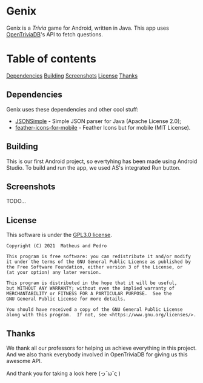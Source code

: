 # Genix

Genix is a *Trivia* game for Android, written in Java.
This app uses [OpenTriviaDB](https://opentdb.com/)'s API to fetch questions.

# Table of contents
[Dependencies](#dependencies)
[Building](#building)
[Screenshots](#screentshots)
[License](#license)
[Thanks](#thanks)

## Dependencies
Genix uses these dependencies and other cool stuff:
- [JSONSimple](https://code.google.com/archive/p/json-simple/) - Simple JSON parser for Java (Apache License 2.0);
- [feather-icons-for-mobile](https://github.com/przemek-jablonski/feathericons-for-mobile) - Feather Icons but for mobile (MIT License).


## Building
This is our first Android project, so evertyhing has been made using Android Studio.
To build and run the app, we used AS's integrated Run button.


## Screenshots
TODO...


## License
This software is under the [GPL3.0 license](./LICENSE).

```
Copyright (C) 2021  Matheus and Pedro

This program is free software: you can redistribute it and/or modify
it under the terms of the GNU General Public License as published by
the Free Software Foundation, either version 3 of the License, or
(at your option) any later version.

This program is distributed in the hope that it will be useful,
but WITHOUT ANY WARRANTY; without even the implied warranty of
MERCHANTABILITY or FITNESS FOR A PARTICULAR PURPOSE.  See the
GNU General Public License for more details.

You should have received a copy of the GNU General Public License
along with this program.  If not, see <https://www.gnu.org/licenses/>.
```

## Thanks
We thank all our professors for helping us achieve everything in this project.
And we also thank everybody involved in OpenTriviaDB for giving us this awesome API.

And thank you for taking a look here (っ˘ω˘ς )